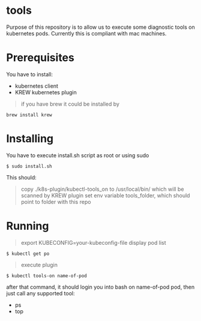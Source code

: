 # tools

Purpose of this repository is to allow us to execute some diagnostic tools on kubernetes pods.
Currently this is compliant with mac machines.

# Prerequisites

You have to install:
- kubernetes client
- KREW kubernetes plugin 
> if you have brew it could be installed by
```
brew install krew
```

# Installing

You have to execute install.sh script as root or using sudo

```
$ sudo install.sh
```

This should:
> copy ./k8s-plugin/kubectl-tools_on to /usr/local/bin/ which will be scanned by KREW plugin
> set env variable tools_folder, which should point to folder with this repo 

# Running

> export KUBECONFIG=your-kubeconfig-file
> display pod list 
```
$ kubectl get po
```
> execute plugin
```
$ kubectl tools-on name-of-pod
```
after that command, it should login you into bash on name-of-pod pod, then just call any supported tool:
- ps 
- top
